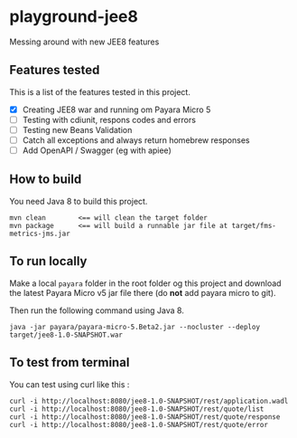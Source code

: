 # playground-jee8
Messing around with new JEE8 features

## Features tested
This is a list of the features tested in this project.

- [x] Creating JEE8 war and running om Payara Micro 5 
- [ ] Testing with cdiunit, respons codes and errors
- [ ] Testing new Beans Validation
- [ ] Catch all exceptions and always return homebrew responses
- [ ] Add OpenAPI / Swagger (eg with apiee)

## How to build
You need Java 8 to build this project.
```
mvn clean        <== will clean the target folder
mvn package      <== will build a runnable jar file at target/fms-metrics-jms.jar
```

## To run locally
Make a local `payara` folder in the root folder og this project and download the
latest Payara Micro v5 jar file there (do **not** add payara micro to git). 

Then run the following command using Java 8.
```
java -jar payara/payara-micro-5.Beta2.jar --nocluster --deploy target/jee8-1.0-SNAPSHOT.war
```

## To test from terminal
You can test using curl like this :
```
curl -i http://localhost:8080/jee8-1.0-SNAPSHOT/rest/application.wadl
curl -i http://localhost:8080/jee8-1.0-SNAPSHOT/rest/quote/list
curl -i http://localhost:8080/jee8-1.0-SNAPSHOT/rest/quote/response
curl -i http://localhost:8080/jee8-1.0-SNAPSHOT/rest/quote/error
```

